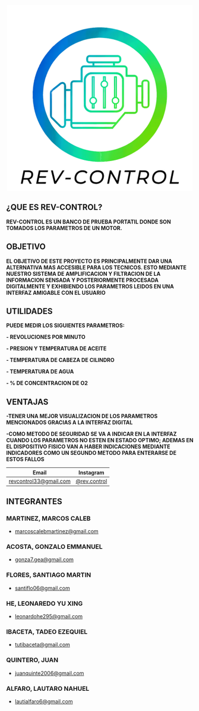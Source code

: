 <div align="center"> 

<img src="https://github.com/impatrq/revcontrol/blob/main/Imagenes/LOGO%20REV%20CONTROL%20OFICIAL.png?raw=true" alt="Logo REV CONTROL OFICIAL" style="max-width: 100%; height: auto; width: 500px;">

</div>

## ¿QUE ES REV-CONTROL?
**REV-CONTROL ES UN BANCO DE PRUEBA PORTATIL DONDE SON TOMADOS LOS PARAMETROS DE UN MOTOR.**

## OBJETIVO
**EL OBJETIVO DE ESTE PROYECTO ES PRINCIPALMENTE DAR UNA ALTERNATIVA MAS ACCESIBLE PARA LOS TECNICOS. ESTO MEDIANTE NUESTRO SISTEMA DE AMPLIFICACION Y FILTRACION DE LA INFORMACION SENSADA Y POSTERIORMENTE PROCESADA DIGITALMENTE Y EXHIBIENDO LOS PARAMETROS LEIDOS EN UNA INTERFAZ AMIGABLE CON EL USUARIO** 


## UTILIDADES
**PUEDE MEDIR LOS SIGUIENTES PARAMETROS:**

**- REVOLUCIONES POR MINUTO**

**- PRESION Y TEMPERATURA DE ACEITE**

**- TEMPERATURA DE CABEZA DE CILINDRO**

**- TEMPERATURA DE AGUA**

**- % DE CONCENTRACION DE O2**


## VENTAJAS
**-TENER UNA MEJOR VISUALIZACION DE LOS PARAMETROS MENCIONADOS GRACIAS A LA INTERFAZ DIGITAL**

**-COMO METODO DE SEGURIDAD SE VA A INDICAR EN LA INTERFAZ CUANDO LOS PARAMETROS NO ESTEN EN ESTADO OPTIMO; ADEMAS EN EL DISPOSITIVO FISICO VAN A HABER INDICACIONES MEDIANTE INDICADORES COMO UN SEGUNDO METODO PARA ENTERARSE DE ESTOS FALLOS**

<div align="center">

| Email | Instagram |
|-------|-----------|
|revcontrol33@gmail.com|[@rev.control](https://www.instagram.com/rev.control/?next=%2F&hl=es)|

</div>

## INTEGRANTES
### MARTINEZ, MARCOS CALEB
- marcoscalebmartinez@gmail.com

### ACOSTA, GONZALO EMMANUEL
- gonza7.gea@gmail.com

### FLORES, SANTIAGO MARTIN
- santiflo06@gmail.com

### HE, LEONAREDO YU XING
- leonardohe295@gmail.com 

### IBACETA, TADEO EZEQUIEL
- tutibaceta@gmail.com

### QUINTERO, JUAN 
- juanquinte2006@gmail.com

### ALFARO, LAUTARO NAHUEL
- lautialfaro6@gmail.com






